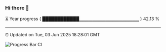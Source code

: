 ### Hi there 👋

⏳ Year progress { ████████████▁▁▁▁▁▁▁▁▁▁▁▁▁▁▁▁▁▁ } 42.13 %

---

⏰ Updated on Tue, 03 Jun 2025 18:28:01 GMT

![Progress Bar CI](https://github.com/liununu/liununu/workflows/Progress%20Bar%20CI/badge.svg)
